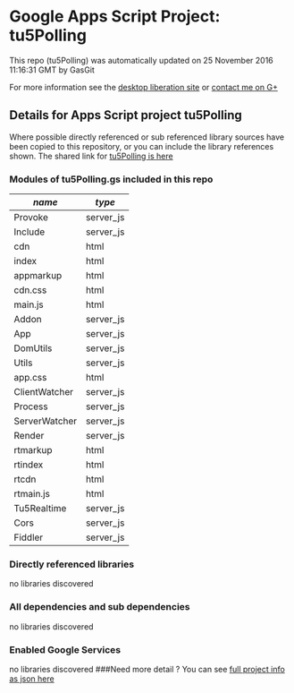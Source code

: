 # Google Apps Script Project: tu5Polling
This repo (tu5Polling) was automatically updated on 25 November 2016 11:16:31 GMT by GasGit

For more information see the [desktop liberation site](http://ramblings.mcpher.com/Home/excelquirks/drivesdk/gettinggithubready "desktop liberation") or [contact me on G+](https://plus.google.com/+BruceMcpherson "Bruce McPherson - GDE")
## Details for Apps Script project tu5Polling
Where possible directly referenced or sub referenced library sources have been copied to this repository, or you can include the library references shown. 
The shared link for [tu5Polling is here](https://script.google.com/d/1mQ4kgg8kWfEMF2yf4Z-Y35rmt-iBUYyYWKFkYOz0e3MwhGF0yI6CLEct/edit?usp=sharing "open in the GAS IDE")

### Modules of tu5Polling.gs included in this repo
*name*|*type*
--- | --- 
Provoke| server_js
Include| server_js
cdn| html
index| html
appmarkup| html
cdn.css| html
main.js| html
Addon| server_js
App| server_js
DomUtils| server_js
Utils| server_js
app.css| html
ClientWatcher| server_js
Process| server_js
ServerWatcher| server_js
Render| server_js
rtmarkup| html
rtindex| html
rtcdn| html
rtmain.js| html
Tu5Realtime| server_js
Cors| server_js
Fiddler| server_js
### Directly referenced libraries
no libraries discovered
### All dependencies and sub dependencies
no libraries discovered
### Enabled Google Services
no libraries discovered
###Need more detail ?
You can see [full project info as json here](info.json)
